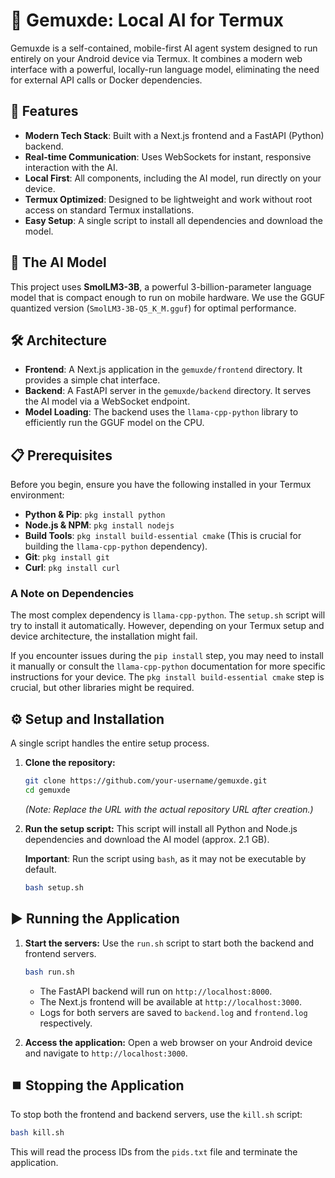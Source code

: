 # 💎 Gemuxde: Local AI for Termux

Gemuxde is a self-contained, mobile-first AI agent system designed to run entirely on your Android device via Termux. It combines a modern web interface with a powerful, locally-run language model, eliminating the need for external API calls or Docker dependencies.

## 🚀 Features

- **Modern Tech Stack**: Built with a Next.js frontend and a FastAPI (Python) backend.
- **Real-time Communication**: Uses WebSockets for instant, responsive interaction with the AI.
- **Local First**: All components, including the AI model, run directly on your device.
- **Termux Optimized**: Designed to be lightweight and work without root access on standard Termux installations.
- **Easy Setup**: A single script to install all dependencies and download the model.

## 🧠 The AI Model

This project uses **SmolLM3-3B**, a powerful 3-billion-parameter language model that is compact enough to run on mobile hardware. We use the GGUF quantized version (`SmolLM3-3B-Q5_K_M.gguf`) for optimal performance.

## 🛠️ Architecture

- **Frontend**: A Next.js application in the `gemuxde/frontend` directory. It provides a simple chat interface.
- **Backend**: A FastAPI server in the `gemuxde/backend` directory. It serves the AI model via a WebSocket endpoint.
- **Model Loading**: The backend uses the `llama-cpp-python` library to efficiently run the GGUF model on the CPU.

## 📋 Prerequisites

Before you begin, ensure you have the following installed in your Termux environment:

- **Python & Pip**: `pkg install python`
- **Node.js & NPM**: `pkg install nodejs`
- **Build Tools**: `pkg install build-essential cmake` (This is crucial for building the `llama-cpp-python` dependency).
- **Git**: `pkg install git`
- **Curl**: `pkg install curl`

### A Note on Dependencies

The most complex dependency is `llama-cpp-python`. The `setup.sh` script will try to install it automatically. However, depending on your Termux setup and device architecture, the installation might fail.

If you encounter issues during the `pip install` step, you may need to install it manually or consult the `llama-cpp-python` documentation for more specific instructions for your device. The `pkg install build-essential cmake` step is crucial, but other libraries might be required.

## ⚙️ Setup and Installation

A single script handles the entire setup process.

1.  **Clone the repository:**
    ```bash
    git clone https://github.com/your-username/gemuxde.git
    cd gemuxde
    ```
    *(Note: Replace the URL with the actual repository URL after creation.)*

2.  **Run the setup script:**
    This script will install all Python and Node.js dependencies and download the AI model (approx. 2.1 GB).

    **Important**: Run the script using `bash`, as it may not be executable by default.
    ```bash
    bash setup.sh
    ```

## ▶️ Running the Application

1.  **Start the servers:**
    Use the `run.sh` script to start both the backend and frontend servers.

    ```bash
    bash run.sh
    ```
    - The FastAPI backend will run on `http://localhost:8000`.
    - The Next.js frontend will be available at `http://localhost:3000`.
    - Logs for both servers are saved to `backend.log` and `frontend.log` respectively.

2.  **Access the application:**
    Open a web browser on your Android device and navigate to `http://localhost:3000`.

## ⏹️ Stopping the Application

To stop both the frontend and backend servers, use the `kill.sh` script:

```bash
bash kill.sh
```
This will read the process IDs from the `pids.txt` file and terminate the application.
